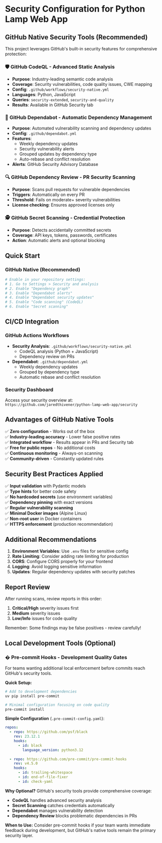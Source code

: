 # Security Configuration for Python Lamp Web App

## GitHub Native Security Tools (Recommended)

This project leverages GitHub's built-in security features for comprehensive protection:

### 🛡️ **GitHub CodeQL** - Advanced Static Analysis
- **Purpose**: Industry-leading semantic code analysis
- **Coverage**: Security vulnerabilities, code quality issues, CWE mapping
- **Config**: `.github/workflows/security-native.yml`
- **Languages**: Python, JavaScript
- **Queries**: `security-extended`, `security-and-quality`
- **Results**: Available in GitHub Security tab

### 🤖 **GitHub Dependabot** - Automatic Dependency Management
- **Purpose**: Automated vulnerability scanning and dependency updates
- **Config**: `.github/dependabot.yml`
- **Features**:
  - Weekly dependency updates
  - Security vulnerability alerts
  - Grouped updates by dependency type
  - Auto-rebase and conflict resolution
- **Alerts**: GitHub Security Advisory Database

### 🔍 **GitHub Dependency Review** - PR Security Scanning
- **Purpose**: Scans pull requests for vulnerable dependencies
- **Triggers**: Automatically on every PR
- **Threshold**: Fails on moderate+ severity vulnerabilities
- **License checking**: Ensures approved licenses only

### 🕵️ **GitHub Secret Scanning** - Credential Protection
- **Purpose**: Detects accidentally committed secrets
- **Coverage**: API keys, tokens, passwords, certificates
- **Action**: Automatic alerts and optional blocking

## Quick Start

### GitHub Native (Recommended)
```bash
# Enable in your repository settings:
# 1. Go to Settings > Security and analysis
# 2. Enable "Dependency graph"
# 3. Enable "Dependabot alerts" 
# 4. Enable "Dependabot security updates"
# 5. Enable "Code scanning" (CodeQL)
# 6. Enable "Secret scanning"
```

## CI/CD Integration

### GitHub Actions Workflows
- **Security Analysis**: `.github/workflows/security-native.yml`
  - CodeQL analysis (Python + JavaScript) 
  - Dependency review on PRs
- **Dependabot**: `.github/dependabot.yml`
  - Weekly dependency updates
  - Grouped by dependency type
  - Automatic rebase and conflict resolution

### Security Dashboard
Access your security overview at:
`https://github.com/jaredthivener/python-lamp-web-app/security`

## Advantages of GitHub Native Tools

✅ **Zero configuration** - Works out of the box  
✅ **Industry-leading accuracy** - Lower false positive rates  
✅ **Integrated workflow** - Results appear in PRs and Security tab  
✅ **Free for public repos** - No additional costs  
✅ **Continuous monitoring** - Always-on scanning  
✅ **Community-driven** - Constantly updated rules   

## Security Best Practices Applied

✅ **Input validation** with Pydantic models  
✅ **Type hints** for better code safety  
✅ **No hardcoded secrets** (use environment variables)  
✅ **Dependency pinning** with exact versions  
✅ **Regular vulnerability scanning**  
✅ **Minimal Docker images** (Alpine Linux)  
✅ **Non-root user** in Docker containers  
✅ **HTTPS enforcement** (production recommendation)  

## Additional Recommendations

1. **Environment Variables**: Use `.env` files for sensitive config
2. **Rate Limiting**: Consider adding rate limiting for production
3. **CORS**: Configure CORS properly for your frontend
4. **Logging**: Avoid logging sensitive information
5. **Updates**: Regular dependency updates with security patches

## Report Review

After running scans, review reports in this order:
1. **Critical/High** severity issues first
2. **Medium** severity issues
3. **Low/Info** issues for code quality

Remember: Some findings may be false positives - review carefully!

## Local Development Tools (Optional)

### � **Pre-commit Hooks** - Development Quality Gates
For teams wanting additional local enforcement before commits reach GitHub's security tools.

**Quick Setup:**
```bash
# Add to development dependencies
uv pip install pre-commit

# Minimal configuration focusing on code quality
pre-commit install
```

**Simple Configuration** (`.pre-commit-config.yaml`):
```yaml
repos:
  - repo: https://github.com/psf/black
    rev: 23.12.1
    hooks:
      - id: black
        language_version: python3.12
  
  - repo: https://github.com/pre-commit/pre-commit-hooks
    rev: v4.5.0
    hooks:
      - id: trailing-whitespace
      - id: end-of-file-fixer
      - id: check-yaml
```

**Why Optional?** GitHub's security tools provide comprehensive coverage:
- **CodeQL** handles advanced security analysis
- **Secret Scanning** catches credentials automatically  
- **Dependabot** manages vulnerability detection
- **Dependency Review** blocks problematic dependencies in PRs

**When to Use:** Consider pre-commit hooks if your team wants immediate feedback during development, but GitHub's native tools remain the primary security layer.

